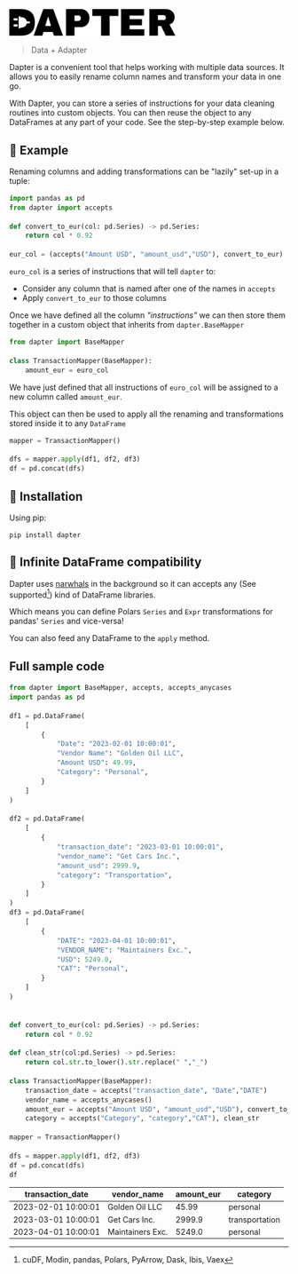 <picture>
  <source media="(prefers-color-scheme: dark)" srcset="docs/assets/dapter-light.svg">
  <img src="docs/assets/dapter-dark.svg"  width="300">
</picture>


> Data + Adapter 

Dapter is a convenient tool that helps working with multiple data sources. It allows you to easily rename column names and transform your data in one go.

With Dapter, you can store a series of instructions for your data cleaning routines into custom objects. You can then reuse the object to any DataFrames at any part of your code. See the step-by-step example below.


## 📝 Example

Renaming columns and adding transformations can be "lazily" set-up in a tuple:

```python
import pandas as pd
from dapter import accepts

def convert_to_eur(col: pd.Series) -> pd.Series:
    return col * 0.92

eur_col = (accepts("Amount USD", "amount_usd","USD"), convert_to_eur)
```

`euro_col` is a series of instructions that will tell `dapter` to:
- Consider any column that is named after one of the names in `accepts`
- Apply `convert_to_eur` to those columns

Once we have defined all the column _"instructions"_ we can then store them together in a custom object that inherits from `dapter.BaseMapper`

```python
from dapter import BaseMapper

class TransactionMapper(BaseMapper):
    amount_eur = euro_col
```

We have just defined that all instructions of `euro_col` will be assigned to a new column called `amount_eur`.

This object can then be used to apply all the renaming and transformations stored inside it to any `DataFrame`

```python
mapper = TransactionMapper()

dfs = mapper.apply(df1, df2, df3)
df = pd.concat(dfs)
```
## 🧰 Installation

Using pip:

```
pip install dapter
```

## 🔄 Infinite DataFrame compatibility

Dapter uses [narwhals](https://narwhals-dev.github.io/narwhals/) in the background so it can accepts any (See supported[^1]) kind of DataFrame libraries.

Which means you can define Polars `Series` and `Expr` transformations for pandas' `Series` and vice-versa! 

You can also feed any DataFrame to the `apply` method.


[^1]:  cuDF, Modin, pandas, Polars, PyArrow, Dask, Ibis, Vaex

## Full sample code 

```python
from dapter import BaseMapper, accepts, accepts_anycases
import pandas as pd

df1 = pd.DataFrame(
    [
        {
            "Date": "2023-02-01 10:00:01",
            "Vendor Name": "Golden Oil LLC",
            "Amount USD": 49.99,
            "Category": "Personal",
        }
    ]
)

df2 = pd.DataFrame(
    [
        {
            "transaction_date": "2023-03-01 10:00:01",
            "vendor_name": "Get Cars Inc.",
            "amount_usd": 2999.9,
            "category": "Transportation",
        }
    ]
)
df3 = pd.DataFrame(
    [
        {
            "DATE": "2023-04-01 10:00:01",
            "VENDOR_NAME": "Maintainers Exc.",
            "USD": 5249.0,
            "CAT": "Personal",
        }
    ]
)


def convert_to_eur(col: pd.Series) -> pd.Series:
    return col * 0.92

def clean_str(col:pd.Series) -> pd.Series:
    return col.str.to_lower().str.replace(" ","_")

class TransactionMapper(BaseMapper):
    transaction_date = accepts("transaction_date", "Date","DATE")
    vendor_name = accepts_anycases()    
    amount_eur = accepts("Amount USD", "amount_usd","USD"), convert_to_eur
    category = accepts("Category", "category","CAT"), clean_str

mapper = TransactionMapper()

dfs = mapper.apply(df1, df2, df3)
df = pd.concat(dfs)
df
```

| transaction_date | vendor_name | amount_eur | category |
|------|--------|------------|---------|
2023-02-01 10:00:01| Golden Oil LLC | 45.99  |  personal 
2023-03-01 10:00:01| Get Cars Inc. | 2999.9  |  transportation 
2023-04-01 10:00:01| Maintainers Exc. | 5249.0  |  personal 